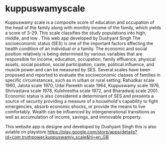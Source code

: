 # kuppuswamyscale
 Kuppuswamy scale is a composite score of education and occupation of the head of the family along with monthly income of the family, which yields a score of 3-29. This scale classifies the study populations into high, middle, and low . This web app developed by Dushyant Singh
The socioeconomic status (SES) is one of the important factors affecting the health condition of an individual or a family. The economic and social position relatively is being determined by various variables that are responsible for income, education, occupation, family effluence, physical assets, social position, social participation, caste, political influence, and muscle power and can be measured by SES. Several scales have been proposed and reported to evaluate the socioeconomic classes of families in specific circumstances, such as in urban or rural setting: Rahudkar scale 1960, Jalota scale 1970, Udai Pareekh scale 1964, Kuppuswamy scale 1976, Shrivastava scale 1978, Kulshrestha scale 1972, and Bharadwaj scale 2001. Economic status is also considered a determinant of SES and presents a source of security providing a measure of a household's capability to fight emergencies, absorb economic shocks, or provide the means to live comfortably. Wealth can be influenced by intergenerational transitions as well as accumulation of income, savings, and immovable property.

This website app is designe and developed by Dushyant Singh
this is also aviable on playstore 
https://play.google.com/store/apps/details?id=com.truthpower.kuppuswamiy_scale&hl=en_GB
